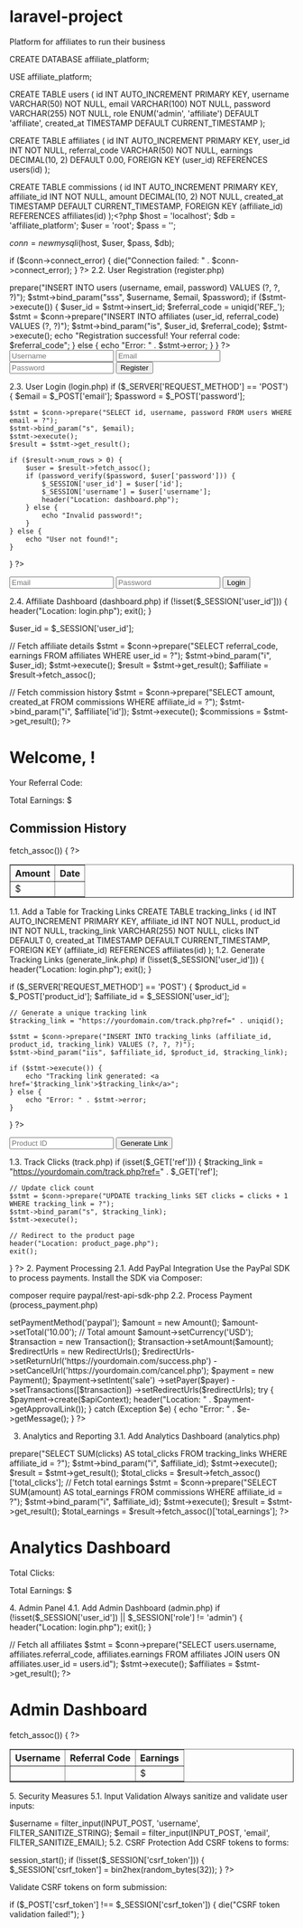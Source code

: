 # laravel-project
Platform for affiliates to run their business

CREATE DATABASE affiliate_platform;

USE affiliate_platform;

CREATE TABLE users (
    id INT AUTO_INCREMENT PRIMARY KEY,
    username VARCHAR(50) NOT NULL,
    email VARCHAR(100) NOT NULL,
    password VARCHAR(255) NOT NULL,
    role ENUM('admin', 'affiliate') DEFAULT 'affiliate',
    created_at TIMESTAMP DEFAULT CURRENT_TIMESTAMP
);

CREATE TABLE affiliates (
    id INT AUTO_INCREMENT PRIMARY KEY,
    user_id INT NOT NULL,
    referral_code VARCHAR(50) NOT NULL,
    earnings DECIMAL(10, 2) DEFAULT 0.00,
    FOREIGN KEY (user_id) REFERENCES users(id)
);

CREATE TABLE commissions (
    id INT AUTO_INCREMENT PRIMARY KEY,
    affiliate_id INT NOT NULL,
    amount DECIMAL(10, 2) NOT NULL,
    created_at TIMESTAMP DEFAULT CURRENT_TIMESTAMP,
    FOREIGN KEY (affiliate_id) REFERENCES affiliates(id)
);<?php
$host = 'localhost';
$db = 'affiliate_platform';
$user = 'root';
$pass = '';

$conn = new mysqli($host, $user, $pass, $db);

if ($conn->connect_error) {
    die("Connection failed: " . $conn->connect_error);
}
?>
2.2. User Registration (register.php)
<?php
include 'db.php';

if ($_SERVER['REQUEST_METHOD'] == 'POST') {
    $username = $_POST['username'];
    $email = $_POST['email'];
    $password = password_hash($_POST['password'], PASSWORD_BCRYPT);

    $stmt = $conn->prepare("INSERT INTO users (username, email, password) VALUES (?, ?, ?)");
    $stmt->bind_param("sss", $username, $email, $password);

    if ($stmt->execute()) {
        $user_id = $stmt->insert_id;
        $referral_code = uniqid('REF_');
        $stmt = $conn->prepare("INSERT INTO affiliates (user_id, referral_code) VALUES (?, ?)");
        $stmt->bind_param("is", $user_id, $referral_code);
        $stmt->execute();

        echo "Registration successful! Your referral code: $referral_code";
    } else {
        echo "Error: " . $stmt->error;
    }
}
?>

<form method="POST" action="">
    <input type="text" name="username" placeholder="Username" required>
    <input type="email" name="email" placeholder="Email" required>
    <input type="password" name="password" placeholder="Password" required>
    <button type="submit">Register</button>
</form>
2.3. User Login (login.php)
<?php
session_start();
include 'db.php';

if ($_SERVER['REQUEST_METHOD'] == 'POST') {
    $email = $_POST['email'];
    $password = $_POST['password'];

    $stmt = $conn->prepare("SELECT id, username, password FROM users WHERE email = ?");
    $stmt->bind_param("s", $email);
    $stmt->execute();
    $result = $stmt->get_result();

    if ($result->num_rows > 0) {
        $user = $result->fetch_assoc();
        if (password_verify($password, $user['password'])) {
            $_SESSION['user_id'] = $user['id'];
            $_SESSION['username'] = $user['username'];
            header("Location: dashboard.php");
        } else {
            echo "Invalid password!";
        }
    } else {
        echo "User not found!";
    }
}
?>

<form method="POST" action="">
    <input type="email" name="email" placeholder="Email" required>
    <input type="password" name="password" placeholder="Password" required>
    <button type="submit">Login</button>
</form>
2.4. Affiliate Dashboard (dashboard.php)
<?php
session_start();
include 'db.php';

if (!isset($_SESSION['user_id'])) {
    header("Location: login.php");
    exit();
}

$user_id = $_SESSION['user_id'];

// Fetch affiliate details
$stmt = $conn->prepare("SELECT referral_code, earnings FROM affiliates WHERE user_id = ?");
$stmt->bind_param("i", $user_id);
$stmt->execute();
$result = $stmt->get_result();
$affiliate = $result->fetch_assoc();

// Fetch commission history
$stmt = $conn->prepare("SELECT amount, created_at FROM commissions WHERE affiliate_id = ?");
$stmt->bind_param("i", $affiliate['id']);
$stmt->execute();
$commissions = $stmt->get_result();
?>

<h1>Welcome, <?php echo $_SESSION['username']; ?>!</h1>
<p>Your Referral Code: <?php echo $affiliate['referral_code']; ?></p>
<p>Total Earnings: $<?php echo $affiliate['earnings']; ?></p>

<h2>Commission History</h2>
<table border="1">
    <tr>
        <th>Amount</th>
        <th>Date</th>
    </tr>
    <?php while ($row = $commissions->fetch_assoc()) { ?>
        <tr>
            <td>$<?php echo $row['amount']; ?></td>
            <td><?php echo $row['created_at']; ?></td>
        </tr>
    <?php } ?>
</table>
1.1. Add a Table for Tracking Links
CREATE TABLE tracking_links (
    id INT AUTO_INCREMENT PRIMARY KEY,
    affiliate_id INT NOT NULL,
    product_id INT NOT NULL,
    tracking_link VARCHAR(255) NOT NULL,
    clicks INT DEFAULT 0,
    created_at TIMESTAMP DEFAULT CURRENT_TIMESTAMP,
    FOREIGN KEY (affiliate_id) REFERENCES affiliates(id)
);
1.2. Generate Tracking Links (generate_link.php)
<?php
session_start();
include 'db.php';

if (!isset($_SESSION['user_id'])) {
    header("Location: login.php");
    exit();
}

if ($_SERVER['REQUEST_METHOD'] == 'POST') {
    $product_id = $_POST['product_id'];
    $affiliate_id = $_SESSION['user_id'];

    // Generate a unique tracking link
    $tracking_link = "https://yourdomain.com/track.php?ref=" . uniqid();

    $stmt = $conn->prepare("INSERT INTO tracking_links (affiliate_id, product_id, tracking_link) VALUES (?, ?, ?)");
    $stmt->bind_param("iis", $affiliate_id, $product_id, $tracking_link);

    if ($stmt->execute()) {
        echo "Tracking link generated: <a href='$tracking_link'>$tracking_link</a>";
    } else {
        echo "Error: " . $stmt->error;
    }
}
?>

<form method="POST" action="">
    <input type="number" name="product_id" placeholder="Product ID" required>
    <button type="submit">Generate Link</button>
</form>
1.3. Track Clicks (track.php)
<?php
include 'db.php';

if (isset($_GET['ref'])) {
    $tracking_link = "https://yourdomain.com/track.php?ref=" . $_GET['ref'];

    // Update click count
    $stmt = $conn->prepare("UPDATE tracking_links SET clicks = clicks + 1 WHERE tracking_link = ?");
    $stmt->bind_param("s", $tracking_link);
    $stmt->execute();

    // Redirect to the product page
    header("Location: product_page.php");
    exit();
}
?>
2. Payment Processing
2.1. Add PayPal Integration
Use the PayPal SDK to process payments. Install the SDK via Composer:

composer require paypal/rest-api-sdk-php
2.2. Process Payment (process_payment.php)
<?php
require 'vendor/autoload.php';

use PayPal\Api\Amount;
use PayPal\Api\Payer;
use PayPal\Api\Payment;
use PayPal\Api\RedirectUrls;
use PayPal\Api\Transaction;

$apiContext = new \PayPal\Rest\ApiContext(
    new \PayPal\Auth\OAuthTokenCredential(
        'YOUR_CLIENT_ID',     // Client ID
        'YOUR_CLIENT_SECRET'  // Client Secret
    )
);

$payer = new Payer();
$payer->setPaymentMethod('paypal');

$amount = new Amount();
$amount->setTotal('10.00'); // Total amount
$amount->setCurrency('USD');

$transaction = new Transaction();
$transaction->setAmount($amount);

$redirectUrls = new RedirectUrls();
$redirectUrls->setReturnUrl('https://yourdomain.com/success.php')
    ->setCancelUrl('https://yourdomain.com/cancel.php');

$payment = new Payment();
$payment->setIntent('sale')
    ->setPayer($payer)
    ->setTransactions([$transaction])
    ->setRedirectUrls($redirectUrls);

try {
    $payment->create($apiContext);
    header("Location: " . $payment->getApprovalLink());
} catch (Exception $e) {
    echo "Error: " . $e->getMessage();
}
?>
3. Analytics and Reporting
3.1. Add Analytics Dashboard (analytics.php)
<?php
session_start();
include 'db.php';

if (!isset($_SESSION['user_id'])) {
    header("Location: login.php");
    exit();
}

$affiliate_id = $_SESSION['user_id'];

// Fetch total clicks
$stmt = $conn->prepare("SELECT SUM(clicks) AS total_clicks FROM tracking_links WHERE affiliate_id = ?");
$stmt->bind_param("i", $affiliate_id);
$stmt->execute();
$result = $stmt->get_result();
$total_clicks = $result->fetch_assoc()['total_clicks'];

// Fetch total earnings
$stmt = $conn->prepare("SELECT SUM(amount) AS total_earnings FROM commissions WHERE affiliate_id = ?");
$stmt->bind_param("i", $affiliate_id);
$stmt->execute();
$result = $stmt->get_result();
$total_earnings = $result->fetch_assoc()['total_earnings'];
?>

<h1>Analytics Dashboard</h1>
<p>Total Clicks: <?php echo $total_clicks; ?></p>
<p>Total Earnings: $<?php echo $total_earnings; ?></p>
4. Admin Panel
4.1. Add Admin Dashboard (admin.php)
<?php
session_start();
include 'db.php';

if (!isset($_SESSION['user_id']) || $_SESSION['role'] != 'admin') {
    header("Location: login.php");
    exit();
}

// Fetch all affiliates
$stmt = $conn->prepare("SELECT users.username, affiliates.referral_code, affiliates.earnings FROM affiliates JOIN users ON affiliates.user_id = users.id");
$stmt->execute();
$affiliates = $stmt->get_result();
?>

<h1>Admin Dashboard</h1>
<table border="1">
    <tr>
        <th>Username</th>
        <th>Referral Code</th>
        <th>Earnings</th>
    </tr>
    <?php while ($row = $affiliates->fetch_assoc()) { ?>
        <tr>
            <td><?php echo $row['username']; ?></td>
            <td><?php echo $row['referral_code']; ?></td>
            <td>$<?php echo $row['earnings']; ?></td>
        </tr>
    <?php } ?>
</table>
5. Security Measures
5.1. Input Validation
Always sanitize and validate user inputs:

$username = filter_input(INPUT_POST, 'username', FILTER_SANITIZE_STRING);
$email = filter_input(INPUT_POST, 'email', FILTER_SANITIZE_EMAIL);
5.2. CSRF Protection
Add CSRF tokens to forms:

session_start();
if (!isset($_SESSION['csrf_token'])) {
    $_SESSION['csrf_token'] = bin2hex(random_bytes(32));
}
?>
<form method="POST" action="">
    <input type="hidden" name="csrf_token" value="<?php echo $_SESSION['csrf_token']; ?>">
    <!-- Other form fields -->
</form>
Validate CSRF tokens on form submission:

if ($_POST['csrf_token'] !== $_SESSION['csrf_token']) {
    die("CSRF token validation failed!");
}